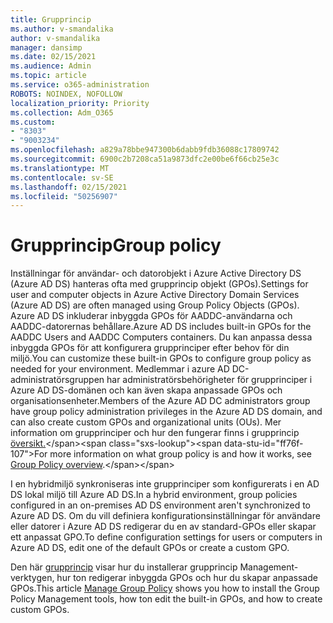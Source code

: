 ```yaml
---
title: Grupprincip
ms.author: v-smandalika
author: v-smandalika
manager: dansimp
ms.date: 02/15/2021
ms.audience: Admin
ms.topic: article
ms.service: o365-administration
ROBOTS: NOINDEX, NOFOLLOW
localization_priority: Priority
ms.collection: Adm_O365
ms.custom:
- "8303"
- "9003234"
ms.openlocfilehash: a829a78bbe947300b6dabb9fdb36088c17809742
ms.sourcegitcommit: 6900c2b7208ca51a9873dfc2e00be6f66cb25e3c
ms.translationtype: MT
ms.contentlocale: sv-SE
ms.lasthandoff: 02/15/2021
ms.locfileid: "50256907"
---
```

# <a name="group-policy"></a><span data-ttu-id="ff76f-102">Grupprincip</span><span class="sxs-lookup"><span data-stu-id="ff76f-102">Group policy</span></span>

<span data-ttu-id="ff76f-103">Inställningar för användar- och datorobjekt i Azure Active Directory DS (Azure AD DS) hanteras ofta med grupprincip objekt (GPOs).</span><span class="sxs-lookup"><span data-stu-id="ff76f-103">Settings for user and computer objects in Azure Active Directory Domain Services (Azure AD DS) are often managed using Group Policy Objects (GPOs).</span></span> <span data-ttu-id="ff76f-104">Azure AD DS inkluderar inbyggda GPOs för AADDC-användarna och AADDC-datorernas behållare.</span><span class="sxs-lookup"><span data-stu-id="ff76f-104">Azure AD DS includes built-in GPOs for the AADDC Users and AADDC Computers containers.</span></span> <span data-ttu-id="ff76f-105">Du kan anpassa dessa inbyggda GPOs för att konfigurera grupprinciper efter behov för din miljö.</span><span class="sxs-lookup"><span data-stu-id="ff76f-105">You can customize these built-in GPOs to configure group policy as needed for your environment.</span></span> <span data-ttu-id="ff76f-106">Medlemmar i azure AD DC-administratörsgruppen har administratörsbehörigheter för grupprinciper i Azure AD DS-domänen och kan även skapa anpassade GPOs och organisationsenheter.</span><span class="sxs-lookup"><span data-stu-id="ff76f-106">Members of the Azure AD DC administrators group have group policy administration privileges in the Azure AD DS domain, and can also create custom GPOs and organizational units (OUs).</span></span> <span data-ttu-id="ff76f-107">Mer information om grupprinciper och hur den fungerar finns i grupprincip [översikt.](https://docs.microsoft.com/previous-versions/windows/it-pro/windows-server-2012-R2-and-2012/hh831791(v=ws.11))</span><span class="sxs-lookup"><span data-stu-id="ff76f-107">For more information on what group policy is and how it works, see [Group Policy overview](https://docs.microsoft.com/previous-versions/windows/it-pro/windows-server-2012-R2-and-2012/hh831791(v=ws.11)).</span></span>

<span data-ttu-id="ff76f-108">I en hybridmiljö synkroniseras inte grupprinciper som konfigurerats i en AD DS lokal miljö till Azure AD DS.</span><span class="sxs-lookup"><span data-stu-id="ff76f-108">In a hybrid environment, group policies configured in an on-premises AD DS environment aren't synchronized to Azure AD DS.</span></span> <span data-ttu-id="ff76f-109">Om du vill definiera konfigurationsinställningar för användare eller datorer i Azure AD DS redigerar du en av standard-GPOs eller skapar ett anpassat GPO.</span><span class="sxs-lookup"><span data-stu-id="ff76f-109">To define configuration settings for users or computers in Azure AD DS, edit one of the default GPOs or create a custom GPO.</span></span>

<span data-ttu-id="ff76f-110">Den här [grupprincip](https://docs.microsoft.com/azure/active-directory-domain-services/manage-group-policy) visar hur du installerar grupprincip Management-verktygen, hur ton redigerar inbyggda GPOs och hur du skapar anpassade GPOs.</span><span class="sxs-lookup"><span data-stu-id="ff76f-110">This article [Manage Group Policy](https://docs.microsoft.com/azure/active-directory-domain-services/manage-group-policy) shows you how to install the Group Policy Management tools, how ton edit the built-in GPOs, and how to create custom GPOs.</span></span>



